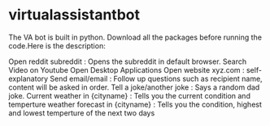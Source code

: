 # virtualassistantbot
The VA bot is built in python. Download all the packages
before running the code.Here is the description:



Open reddit subreddit : Opens the subreddit in default browser.
Search Video on Youtube
Open Desktop Applications
Open website xyz.com : self-explanatory
Send email/email : Follow up questions such as recipient name, content will be asked in order.
Tell a joke/another joke : Says a random dad joke.
Current weather in {cityname} : Tells you the current condition and temperture
weather forecast in {cityname} : Tells you the condition, highest and lowest temperture of the next two days


